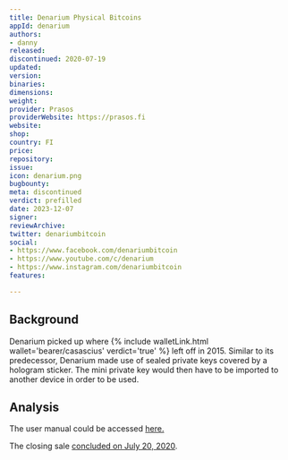 ```yaml
---
title: Denarium Physical Bitcoins
appId: denarium
authors:
- danny
released: 
discontinued: 2020-07-19
updated: 
version: 
binaries: 
dimensions:
weight: 
provider: Prasos
providerWebsite: https://prasos.fi 
website: 
shop: 
country: FI
price: 
repository: 
issue: 
icon: denarium.png
bugbounty: 
meta: discontinued
verdict: prefilled
date: 2023-12-07
signer: 
reviewArchive: 
twitter: denariumbitcoin
social:
- https://www.facebook.com/denariumbitcoin
- https://www.youtube.com/c/denarium
- https://www.instagram.com/denariumbitcoin 
features: 

---
```


## Background

Denarium picked up where {% include walletLink.html wallet='bearer/casascius' verdict='true' %} left off in 2015. Similar to its predecessor, Denarium made use of sealed private keys covered by a hologram sticker. The mini private key would then have to be imported to another device in order to be used.

## Analysis 

The user manual could be accessed [here.](https://denarium.com/user-manual/index.html)

The closing sale [concluded on July 20, 2020](https://denarium.com/announcing-the-denarium-closing-sale/index.html). 